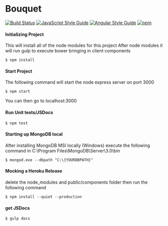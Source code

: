 # Bouquet

[![Build Status](https://travis-ci.org/coryellenberger/bouquet.io?branch=master)](https://travis-ci.org/coryellenberger/bouquet.io) [![JavaScript Style Guide](https://img.shields.io/badge/code%20style-standard-brightgreen.svg)](http://standardjs.com/) [![Angular Style Guide](https://img.shields.io/badge/bestpractices-angularjs-brightgreen.svg?style=flat)](https://github.com/johnpapa/angular-styleguide/blob/master/a1/README.md) [![npm](https://img.shields.io/npm/v/npm.svg?maxAge=2592000)]()

#### Initializing Project
This will install all of the node modules for this project
After node modules it will run gulp to execute bower bringing in client components
``` 
$ npm install
```

#### Start Project
The following command will start the node express server on port 3000 
```
$ npm start
```
You can then go to localhost:3000

#### Run Unit tests/JSDocs
```
$ npm test
```

#### Starting up MongoDB local
After installing MongoDB MSI locally (Windows)
execute the following command in
C:\Program Files\MongoDB\Server\3.0\bin

```
$ mongod.exe --dbpath "C:\{YOURDBPATH}"
```

#### Mocking a Heroku Release
delete the node_modules and public/components folder then run the following command
```
$ npm install --quiet --production
```

#### get JSDocs
```
$ gulp docs
```
